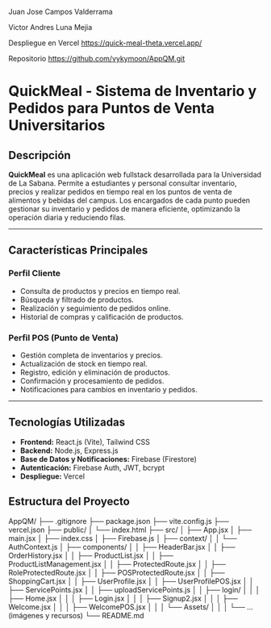 Juan Jose Campos Valderrama

Victor Andres Luna Mejia

Despliegue en Vercel
https://quick-meal-theta.vercel.app/

Repositorio 
https://github.com/vykymoon/AppQM.git


# QuickMeal - Sistema de Inventario y Pedidos para Puntos de Venta Universitarios

## Descripción

**QuickMeal** es una aplicación web fullstack desarrollada para la Universidad de La Sabana. Permite a estudiantes y personal consultar inventario, precios y realizar pedidos en tiempo real en los puntos de venta de alimentos y bebidas del campus. Los encargados de cada punto pueden gestionar su inventario y pedidos de manera eficiente, optimizando la operación diaria y reduciendo filas.

---

## Características Principales

### Perfil Cliente
- Consulta de productos y precios en tiempo real.
- Búsqueda y filtrado de productos.
- Realización y seguimiento de pedidos online.
- Historial de compras y calificación de productos.

### Perfil POS (Punto de Venta)
- Gestión completa de inventarios y precios.
- Actualización de stock en tiempo real.
- Registro, edición y eliminación de productos.
- Confirmación y procesamiento de pedidos.
- Notificaciones para cambios en inventario y pedidos.

---

## Tecnologías Utilizadas

- **Frontend:** React.js (Vite), Tailwind CSS
- **Backend:** Node.js, Express.js
- **Base de Datos y Notificaciones:** Firebase (Firestore)
- **Autenticación:** Firebase Auth, JWT, bcrypt
- **Despliegue:** Vercel

## Estructura del Proyecto 
AppQM/
├── .gitignore
├── package.json
├── vite.config.js
├── vercel.json
├── public/
│   └── index.html
├── src/
│   ├── App.jsx
│   ├── main.jsx
│   ├── index.css
│   ├── Firebase.js
│   ├── context/
│   │   └── AuthContext.js
│   ├── components/
│   │   ├── HeaderBar.jsx
│   │   ├── OrderHistory.jsx
│   │   ├── ProductList.jsx
│   │   ├── ProductListManagement.jsx
│   │   ├── ProtectedRoute.jsx
│   │   ├── RoleProtectedRoute.jsx
│   │   ├── POSProtectedRoute.jsx
│   │   ├── ShoppingCart.jsx
│   │   ├── UserProfile.jsx
│   │   ├── UserProfilePOS.jsx
│   │   ├── ServicePoints.jsx
│   │   ├── uploadServicePoints.js
│   │   ├── login/
│   │   │   ├── Home.jsx
│   │   │   ├── Login.jsx
│   │   │   ├── Signup2.jsx
│   │   │   ├── Welcome.jsx
│   │   │   ├── WelcomePOS.jsx
│   │   │   └── Assets/
│   │   │       └── ... (imágenes y recursos)
└── README.md
